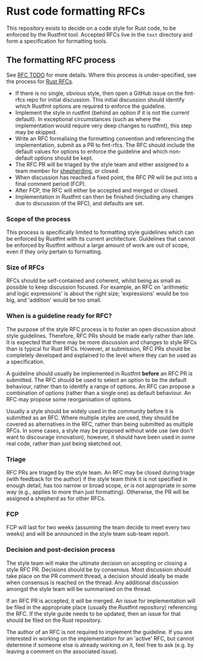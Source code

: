 # Rust code formatting RFCs

This repository exists to decide on a code style for Rust code, to be enforced
by the Rustfmt tool. Accepted RFCs live in the `text` directory and form a
specification for formatting tools.

## The formatting RFC process

See [RFC TODO](TODO) for more details. Where this process is under-specified,
see the process for [Rust RFCs](https://github.com/rust-lang/rfcs).

* If there is no single, obvious style, then open a GitHub issue on the
  fmt-rfcs repo for initial discussion. This initial discussion should identify
  which Rustfmt options are required to enforce the guideline.
* Implement the style in rustfmt (behind an option if it is not the current
  default). In exceptional circumstances (such as where the implementation would
  require very deep changes to rustfmt), this step may be skipped.
* Write an RFC formalising the formatting convention and referencing the
  implementation, submit as a PR to fmt-rfcs. The RFC should include the default
  values for options to enforce the guideline and which non-default options
  should be kept.
* The RFC PR will be triaged by the style team and either assigned to a team
  member for [shepherding](https://github.com/rust-lang/rfcs#the-role-of-the-shepherd),
  or closed.
* When discussion has reached a fixed point, the RFC PR will be put into a final
  comment period (FCP).
* After FCP, the RFC will either be accepted and merged or closed.
* Implementation in Rustfmt can then be finished (including any changes due to
  discussion of the RFC), and defaults are set.


### Scope of the process

This process is specifically limited to formatting style guidelines which can be
enforced by Rustfmt with its current architecture. Guidelines that cannot be
enforced by Rustfmt without a large amount of work are out of scope, even if
they only pertain to formatting.


### Size of RFCs

RFCs should be self-contained and coherent, whilst being as small as possible to
keep discussion focused. For example, an RFC on 'arithmetic and logic
expressions' is about the right size; 'expressions' would be too big, and
'addition' would be too small.


### When is a guideline ready for RFC?

The purpose of the style RFC process is to foster an open discussion about style
guidelines. Therefore, RFC PRs should be made early rather than late. It is
expected that there may be more discussion and changes to style RFCs than is
typical for Rust RFCs. However, at submission, RFC PRs should be completely
developed and explained to the level where they can be used as a specification.

A guideline should usually be implemented in Rustfmt **before** an RFC PR is
submitted. The RFC should be used to select an option to be the default
behaviour, rather than to identify a range of options. An RFC can propose a
combination of options (rather than a single one) as default behaviour. An RFC
may propose some reorganisation of options.

Usually a style should be widely used in the community before it is submitted as
an RFC. Where multiple styles are used, they should be covered as alternatives
in the RFC, rather than being submitted as multiple RFCs. In some cases, a style
may be proposed without wide use (we don't want to discourage innovation),
however, it should have been used in *some* real code, rather than just being
sketched out.


### Triage

RFC PRs are triaged by the style team. An RFC may be closed during triage (with
feedback for the author) if the style team think it is not specified in enough
detail, has too narrow or broad scope, or is not appropriate in some way (e.g.,
applies to more than just formatting). Otherwise, the PR will be assigned a
shepherd as for other RFCs.


### FCP

FCP will last for two weeks (assuming the team decide to meet every two weeks)
and will be announced in the style team sub-team report.


### Decision and post-decision process

The style team will make the ultimate decision on accepting or closing a style
RFC PR. Decisions should be by consensus. Most discussion should take place on
the PR comment thread, a decision should ideally be made when consensus is
reached on the thread. Any additional discussion amongst the style team will be
summarised on the thread.

If an RFC PR is accepted, it will be merged. An issue for implementation will be
filed in the appropriate place (usually the Rustfmt repository) referencing the
RFC. If the style guide needs to be updated, then an issue for that should be
filed on the Rust repository.

The author of an RFC is not required to implement the guideline. If you are
interested in working on the implementation for an 'active' RFC, but cannot
determine if someone else is already working on it, feel free to ask (e.g. by
leaving a comment on the associated issue).
  